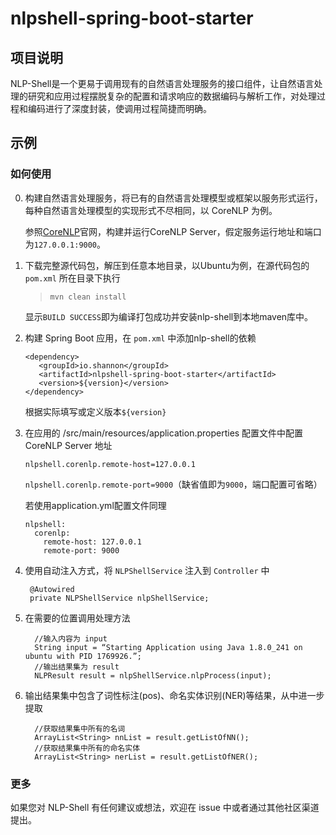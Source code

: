 # nlpshell-spring-boot-starter
## 项目说明

NLP-Shell是一个更易于调用现有的自然语言处理服务的接口组件，让自然语言处理的研究和应用过程摆脱复杂的配置和请求响应的数据编码与解析工作，对处理过程和编码进行了深度封装，使调用过程简捷而明确。


## 示例

### 如何使用


0. 构建自然语言处理服务，将已有的自然语言处理模型或框架以服务形式运行，每种自然语言处理模型的实现形式不尽相同，以 CoreNLP 为例。
      
   参照[CoreNLP](https://stanfordnlp.github.io/CoreNLP)官网，构建并运行CoreNLP Server，假定服务运行地址和端口为`127.0.0.1:9000`。
      
1. 下载完整源代码包，解压到任意本地目录，以Ubuntu为例，在源代码包的 `pom.xml` 所在目录下执行

    > `mvn clean install`
    
    显示`BUILD SUCCESS`即为编译打包成功并安装nlp-shell到本地maven库中。

2. 构建 Spring Boot 应用，在 `pom.xml` 中添加nlp-shell的依赖
    ```
    <dependency>
       <groupId>io.shannon</groupId>
       <artifactId>nlpshell-spring-boot-starter</artifactId>
       <version>${version}</version>
    </dependency>
    ```
    根据实际填写或定义版本`${version}`

3. 在应用的 /src/main/resources/application.properties 配置文件中配置 CoreNLP Server 地址
	
    `nlpshell.corenlp.remote-host=127.0.0.1`
    
    `nlpshell.corenlp.remote-port=9000`（缺省值即为`9000`，端口配置可省略）
    
    若使用application.yml配置文件同理
    ```
    nlpshell:
      corenlp:
        remote-host: 127.0.0.1
        remote-port: 9000
    ```
4. 使用自动注入方式，将 `NLPShellService` 注入到 `Controller` 中
   
    ```
     @Autowired
     private NLPShellService nlpShellService;
    ```
   
5. 在需要的位置调用处理方法
    
    ```
      //输入内容为 input
      String input = “Starting Application using Java 1.8.0_241 on ubuntu with PID 1769926.”;
      //输出结果集为 result
      NLPResult result = nlpShellService.nlpProcess(input);
    ```
    
6. 输出结果集中包含了词性标注(pos)、命名实体识别(NER)等结果，从中进一步提取

    ```
      //获取结果集中所有的名词
      ArrayList<String> nnList = result.getListOfNN();
      //获取结果集中所有的命名实体
      ArrayList<String> nerList = result.getListOfNER();
    ```

### 更多

如果您对 NLP-Shell 有任何建议或想法，欢迎在 issue 中或者通过其他社区渠道提出。
